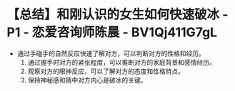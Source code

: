 # 【总结】和刚认识的女生如何快速破冰 - P1 - 恋爱咨询师陈晨 - BV1Qj411G7gL

-   通过手碰手的自然反应快速了解对方，可以判断对方的性格和经历。
    1.  通过握手时对方的紧张程度，可以推断对方的家庭背景和感情经历。
    2.  观察对方的眼神反应，可以了解对方的态度和性格特点。
    3.  保持神秘感和猜中对方内心是破冰的关键。
